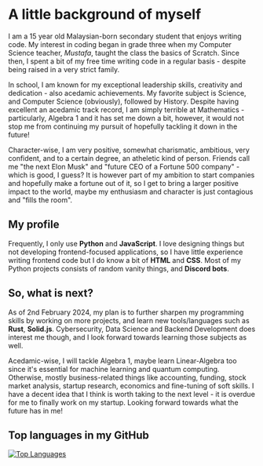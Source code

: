 # A little background of myself

I am a 15 year old Malaysian-born secondary student that enjoys writing code. My interest in coding began in grade three when my Computer Science
teacher, *Mustafa*, taught the class the basics of Scratch. Since then, I spent a bit of my free time writing code in a regular basis - despite
being raised in a very strict family.

In school, I am known for my exceptional leadership skills, creativity and dedication - also acedamic achievements. My favorite subject is
Science, and Computer Science (obviously), followed by History. Despite having excellent an acedamic track record, I am simply terrible
at Mathematics - particularly, Algebra 1 and it has set me down a bit, however, it would not stop me from continuing my pursuit of hopefully tackling it down
in the future!

Character-wise, I am very positive, somewhat charismatic, ambitious, very confident, and to a certain degree, an atheletic kind of person. Friends call me "the next Elon Musk" and "future CEO of a Fortune 500 company" - which is good, I guess? It is however part of my ambition to start companies and hopefully make a fortune out of it,
so I get to bring a larger positive impact to the world, maybe my enthusiasm and character is just contagious and "fills the room".

## My profile
Frequently, I only use **Python** and **JavaScript**. I love designing things but not developing frontend-focused applications, so I have little experience writing frontend code but I do know a bit of **HTML** and **CSS**. Most of my Python projects consists of random vanity things, and **Discord bots**.

## So, what is next?
As of 2nd February 2024, my plan is to further sharpen my programming skills by working on more projects, and learn new tools/languages such as **Rust**, **Solid.js**. Cybersecurity, Data Science and Backend Development does interest me though, and I look forward towards learning those subjects as well. 

Acedamic-wise, I will tackle Algebra 1, maybe learn Linear-Algebra too since it's essential for machine learning and quantum computing.
Otherwise, mostly business-related things like accounting, funding, stock market analysis, startup research, economics and fine-tuning of soft skills.
I have a decent idea that I think is worth taking to the next level - it is overdue for me to finally work on my startup. Looking forward towards what the future has in me!

## Top languages in my GitHub
[![Top Languages](https://github-readme-stats.vercel.app/api/top-langs/?username=luqmanity)](https://github.com/anuraghazra/github-readme-stats)